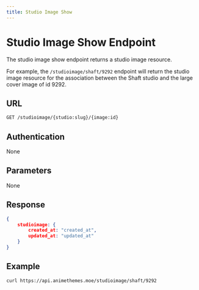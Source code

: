 ```yaml
---
title: Studio Image Show
---
```


# Studio Image Show Endpoint

The studio image show endpoint returns a studio image resource.

For example, the `/studioimage/shaft/9292` endpoint will return the studio image resource for the association between the Shaft studio and the large cover image of id 9292.

## URL

```sh
GET /studioimage/{studio:slug}/{image:id}
```

## Authentication

None

## Parameters

None

## Response

```json
{
    studioimage: {
        created_at: "created_at",
        updated_at: "updated_at"
    }
}
```

## Example

```bash
curl https://api.animethemes.moe/studioimage/shaft/9292
```
